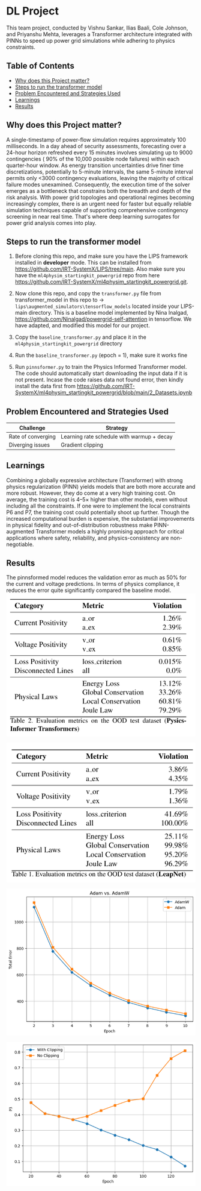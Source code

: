 # DL Project
This team project, conducted by Vishnu Sankar, Ilias Baali, Cole Johnson, and Priyanshu Mehta, leverages a Transformer architecture integrated with PINNs to speed up power grid simulations while adhering to physics constraints.

## Table of Contents
- [Why does this Project matter?](#why-does-this-project-matter)
- [Steps to run the transformer model](#steps-to-run-the-transformer-model)
- [Problem Encountered and Strategies Used](#problem-encountered-and-strategies-used)
- [Learnings](#learnings)
- [Results](#results)

## Why does this Project matter?
A single-timestamp of power-flow simulation requires approximately 100 milliseconds. In a day ahead of security assessments,
forecasting over a 24-hour horizon refreshed every 15 minutes involves simulating up to 9000 contingencies ( 90% of
the 10,000 possible node failures) within each quarter-hour window. As energy transition uncertainties drive finer time
discretizations, potentially to 5-minute intervals, the same 5-minute interval permits only <3000 contingency evaluations, leaving the majority of critical failure modes unexamined. Consequently, the execution time of the solver
emerges as a bottleneck that constrains both the breadth and depth of the risk analysis. With power grid topologies and operational regimes becoming increasingly complex, there is an urgent need for faster but equally reliable
simulation techniques capable of supporting comprehensive contingency screening in near real time. That's where deep learning surrogates for power grid analysis comes into play. 

## Steps to run the transformer model
1. Before cloning this repo, and make sure you have the LIPS framework installed in **developer** mode. This can be installed from https://github.com/IRT-SystemX/LIPS/tree/main. Also make sure you have the `ml4physim_startingkit_powergrid` repo from here https://github.com/IRT-SystemX/ml4physim_startingkit_powergrid.git. 

2. Now clone this repo, and copy the `transformer.py` file from transformer_model in this repo to -> `lips\augmented_simulators\tensorflow_models` located inside your LIPS-main directory. This is a baseline model implemented by Nina Inalgad, https://github.com/Ninalgad/powergrid-self-attention in tensorflow. We have adapted, and modified this model for our project. 

3. Copy the `baseline_transformer.py` and place it in the  `ml4physim_startingkit_powergrid` directory

4. Run the `baseline_transformer.py` (epoch = 1), make sure it works fine

5. Run `pinnsformer.py` to train the Physics Informed Transformer model. The code should automatically start downloading the input data if it is not present. Incase the code raises data not found error, then kindly install the data first from https://github.com/IRT-SystemX/ml4physim_startingkit_powergrid/blob/main/2_Datasets.ipynb

## Problem Encountered and Strategies Used
| Challenge           | Strategy                                      |
|---------------------|-----------------------------------------------|
| Rate of converging  | Learning rate schedule with warmup + decay   |
| Diverging issues    | Gradient clipping                             |


## Learnings
Combining a globally expressive architecture (Transformer) with strong physics regularization (PINN) yields models that are both more accurate and more robust. However, they do come at a very high training cost. On average, the training cost is 4–5× higher than other models, even without including all the constraints. If one were to implement the local constraints P6 and P7, the training cost could potentially shoot up further. Though the increased computational burden is expensive, the substantial improvements in physical fidelity and out-of-distribution robustness make PINN-augmented Transformer models a highly promising approach for critical applications where safety, reliability, and physics-consistency are non-negotiable.

## Results
The pinnsformed model reduces the validation error as much as 50% for the current and voltage predictions. In terms of physics compliance, it reduces the error quite significantly compared the baseline model. 
![Pinnsformer Results](./transformer_model/results/images/pinnsformer_result.PNG)

![Baseline Results](./transformer_model/results/images/baseline_result.PNG)

![AdamW vs. Adam](./transformer_model/results/images/adam_vs_adamW.png)

![Gradient Clipping vs. No Clipping](./transformer_model/results/images/gradClipping_P3_error.png)